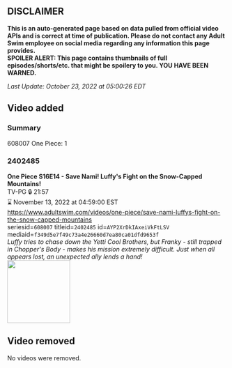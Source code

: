 ## DISCLAIMER
**This is an auto-generated page based on data pulled from official video APIs and is correct at time of publication. Please do not contact any Adult Swim employee on social media regarding any information this page provides.**  
**SPOILER ALERT: This page contains thumbnails of full episodes/shorts/etc. that might be spoilery to you. YOU HAVE BEEN WARNED.**  

_Last Update: October 23, 2022 at 05:00:26 EDT_
## Video added
### Summary
608007 One Piece: 1  
### 2402485
**One Piece S16E14 - Save Nami! Luffy's Fight on the Snow-Capped Mountains!**  
TV-PG 🔒 21:57  
⌛ November 13, 2022 at 04:59:00 EST  
https://www.adultswim.com/videos/one-piece/save-nami-luffys-fight-on-the-snow-capped-mountains  
seriesid=`608007` titleid=`2402485` id=`AYP2XrDkIAxeiVkFtLSV` mediaid=`f349d5e7f49c73a4e26660d7ea80ca01dfd9653f`  
_Luffy tries to chase down the Yetti Cool Brothers, but Franky - still trapped in Chopper's Body - makes his mission extremely difficult. Just when all appears lost, an unexpected ally lends a hand!_  
<a href="https://media.cdn.adultswim.com/uploads/20221022/thumbnails/2_2210222016361-aslogothumbnail.png"><img src="https://media.cdn.adultswim.com/uploads/20221022/thumbnails/2_2210222016361-aslogothumbnail.png" height="144px" /></a>
## Video removed
No videos were removed.  
